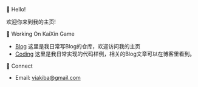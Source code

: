 :wave: Hello!

欢迎你来到我的主页!

:memo: Working On KaiXin Game

* [Blog](https://viakiba.github.io "blog") 这里是我日常写Blog的仓库，欢迎访问我的主页 
* [Coding](https://github.com/viakiba/viakiba "viakiba") 这里是我日常实现的代码样例，相关的Blog文章可以在博客里看到。

:man: Connect

* Email: [viakiba@gmail.com](mailto:viakiba@gmail.com "viakiba@gmail.com") 
